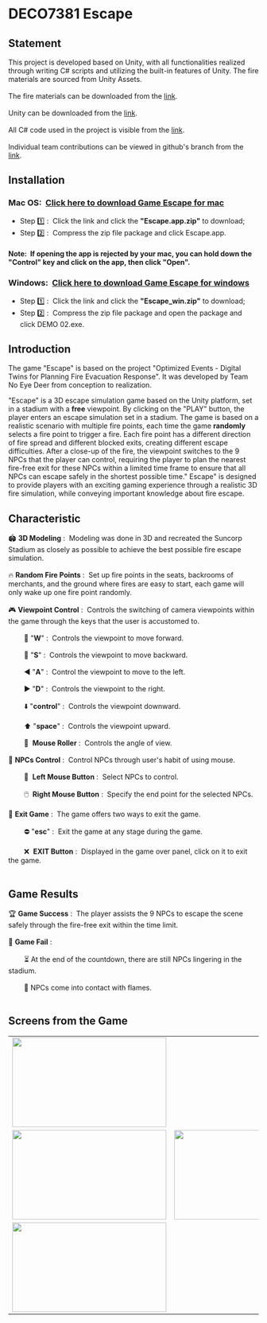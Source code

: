 # DECO7381 Escape
## Statement
This project is developed based on Unity, with all functionalities realized through writing C# scripts and utilizing the built-in features of Unity. The fire materials are sourced from Unity Assets.<br/><br/>
The fire materials can be downloaded from the <a href="https://assetstore.unity.com/packages/vfx/particles/fire-explosions/fire-smoke-dynamic-nature-217775">link</a>.<br/><br/>
Unity can be downloaded from the <a href="https://unity.com">link</a>.<br/><br/>
All C# code used in the project is visible from the <a href="https://github.com/WenruiJiang0919/DECO7381/tree/DECO7381-No-Eye-Deer-Codebase">link</a>.<br/><br/>
Individual team contributions can be viewed in github's branch from the <a href="https://github.com/WenruiJiang0919/DECO7381.git">link</a>.

## Installation
### Mac OS:&nbsp;&nbsp;<a href="https://github.com/WenruiJiang0919/DECO7381/releases/tag/macversion">Click here to download Game Escape for mac</a>

- Step 1️⃣&nbsp;:&nbsp;&nbsp;Click the link and click the **"Escape.app.zip"** to download;
- Step 2️⃣&nbsp;:&nbsp;&nbsp;Compress the zip file package and click Escape.app.
  

#### Note:&nbsp;&nbsp;If opening the app is rejected by your mac, you can hold down the **"Control"** key and click on the app, then click **"Open"**.


### Windows:&nbsp;&nbsp;<a href="https://github.com/WenruiJiang0919/DECO7381/releases/tag/winversion">Click here to download Game Escape for windows</a>

- Step 1️⃣&nbsp;:&nbsp;&nbsp;Click the link and click the **"Escape_win.zip"** to download;
- Step 2️⃣&nbsp;:&nbsp;&nbsp;Compress the zip file package and open the package and click DEMO 02.exe.

## Introduction
The game "Escape" is based on the project "Optimized Events - Digital Twins for Planning Fire Evacuation Response". It was developed by Team No Eye Deer from conception to realization.

"Escape" is a 3D escape simulation game based on the Unity platform, set in a stadium with a **free** viewpoint. By clicking on the "PLAY" button, the player enters an escape simulation set in a stadium. The game is based on a realistic scenario with multiple fire points, each time the game **randomly** selects a fire point to trigger a fire. Each fire point has a different direction of fire spread and different blocked exits, creating different escape difficulties. After a close-up of the fire, the viewpoint switches to the 9 NPCs that the player can control, requiring the player to plan the nearest fire-free exit for these NPCs within a limited time frame to ensure that all NPCs can escape safely in the shortest possible time." Escape" is designed to provide players with an exciting gaming experience through a realistic 3D fire simulation, while conveying important knowledge about fire escape.

## Characteristic

🏟️ **3D Modeling**&nbsp;:&nbsp;&nbsp;Modeling was done in 3D and recreated the Suncorp Stadium as closely as possible to achieve the best possible fire escape simulation.<br/><br/>
🔥 **Random Fire Points**&nbsp;:&nbsp;&nbsp;Set up fire points in the seats, backrooms of merchants, and the ground where fires are easy to start, each game will only wake up one fire point randomly.<br/><br/>
🎮 **Viewpoint Control**&nbsp;:&nbsp;&nbsp;Controls the switching of camera viewpoints within the game through the keys that the user is accustomed to.<br/><br/>
&nbsp;&nbsp;&nbsp;&nbsp;&nbsp;&nbsp;&nbsp;&nbsp;🔼 "**W**"&nbsp;:&nbsp;&nbsp;Controls the viewpoint to move forward.<br/><br/>
&nbsp;&nbsp;&nbsp;&nbsp;&nbsp;&nbsp;&nbsp;&nbsp;🔽 "**S**"&nbsp;:&nbsp;&nbsp;Controls the viewpoint to move backward.<br/><br/>
&nbsp;&nbsp;&nbsp;&nbsp;&nbsp;&nbsp;&nbsp;&nbsp;◀️ "**A**"&nbsp;:&nbsp;&nbsp;Control the viewpoint to move to the left.<br/><br/>
&nbsp;&nbsp;&nbsp;&nbsp;&nbsp;&nbsp;&nbsp;&nbsp;▶️ "**D**"&nbsp;:&nbsp;&nbsp;Controls the viewpoint to the right.<br/><br/>
&nbsp;&nbsp;&nbsp;&nbsp;&nbsp;&nbsp;&nbsp;&nbsp;⬇️ "**control**"&nbsp;:&nbsp;&nbsp;Controls the viewpoint downward.<br/><br/>
&nbsp;&nbsp;&nbsp;&nbsp;&nbsp;&nbsp;&nbsp;&nbsp;⬆️ "**space**"&nbsp;:&nbsp;&nbsp;Controls the viewpoint upward.<br/><br/>
&nbsp;&nbsp;&nbsp;&nbsp;&nbsp;&nbsp;&nbsp;&nbsp;🌄 &nbsp;**Mouse Roller**&nbsp;:&nbsp;&nbsp;Controls the angle of view.<br/><br/>
👥 **NPCs Control**&nbsp;:&nbsp;&nbsp;Control NPCs through user's habit of using mouse.<br/><br/>
&nbsp;&nbsp;&nbsp;&nbsp;&nbsp;&nbsp;&nbsp;&nbsp;🎯 &nbsp;**Left Mouse Button**&nbsp;:&nbsp;&nbsp;Select NPCs to control.<br/><br/>
&nbsp;&nbsp;&nbsp;&nbsp;&nbsp;&nbsp;&nbsp;&nbsp;🖱️ &nbsp;**Right Mouse Button**&nbsp;:&nbsp;&nbsp;Specify the end point for the selected NPCs.<br/><br/>
🚪 **Exit Game**&nbsp;:&nbsp;&nbsp;The game offers two ways to exit the game.<br/><br/>
&nbsp;&nbsp;&nbsp;&nbsp;&nbsp;&nbsp;&nbsp;&nbsp;⛔ "**esc**"&nbsp;:&nbsp;&nbsp;Exit the game at any stage during the game.<br/><br/>
&nbsp;&nbsp;&nbsp;&nbsp;&nbsp;&nbsp;&nbsp;&nbsp;❌ &nbsp;**EXIT Button**&nbsp;:&nbsp;&nbsp;Displayed in the game over panel, click on it to exit the game.<br/><br/>

## Game Results
🏆 **Game Success**&nbsp;:&nbsp;&nbsp;The player assists the 9 NPCs to escape the scene safely through the fire-free exit within the time limit.<br/><br/>
🚨 **Game Fail**&nbsp;:<br/><br/>
&nbsp;&nbsp;&nbsp;&nbsp;&nbsp;&nbsp;&nbsp;&nbsp;⏳ At the end of the countdown, there are still NPCs lingering in the stadium.<br/><br/>
&nbsp;&nbsp;&nbsp;&nbsp;&nbsp;&nbsp;&nbsp;&nbsp;🚫 NPCs come into contact with flames.<br/><br/>

## Screens from the Game
<table>
    <tr>
        <td colspan="2"><a href="https://sm.ms/image/E3LuVTFcSpl9PKB" target="_blank"><img src="https://s2.loli.net/2023/10/18/E3LuVTFcSpl9PKB.png" width="310px" height="180px"></a></td>
        <td colspan="2"><a href="https://sm.ms/image/KVg5w6PGmZNakQH" target="_blank"><img src="https://s2.loli.net/2023/10/18/KVg5w6PGmZNakQH.png" width="310px" height="180px"></a></td>
    </tr>
    <tr>
        <td><a href="https://sm.ms/image/vPZuo9JRi1CEQjX" target="_blank"><img src="https://s2.loli.net/2023/10/18/vPZuo9JRi1CEQjX.png" width="310px" height="180px"></a></td>
        <td><a href="https://sm.ms/image/L4JKFIGSgrMkt7a" target="_blank"><img src="https://s2.loli.net/2023/10/18/L4JKFIGSgrMkt7a.png" width="310px" height="180px"></a></td>
        <td><a href="https://sm.ms/image/qRCEPTsjWyLVvGi" target="_blank"><img src="https://s2.loli.net/2023/10/18/qRCEPTsjWyLVvGi.png" width="310px" height="180px"></a></td>
    </tr>
    <tr>
        <td colspan="2"><a href="https://sm.ms/image/rOv4pdCsAQH9J6U" target="_blank"><img src="https://s2.loli.net/2023/10/18/rOv4pdCsAQH9J6U.png" width="310px" height="180px"></a></td>
        <td colspan="2"><a href="https://sm.ms/image/1NLSpFs7whU64r3" target="_blank"><img src="https://s2.loli.net/2023/10/18/1NLSpFs7whU64r3.png" width="310px" height="180px"></a></td>
    </tr>
</table>
